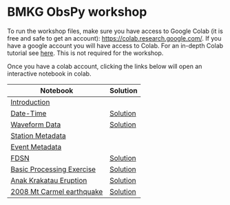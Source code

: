 # BMKG ObsPy workshop 

To run the workshop files, make sure you have access to Google Colab (it is free and safe to get an account): https://colab.research.google.com/. If you have a google account you will have access to Colab. For an in-depth Colab tutorial see [here](https://colab.research.google.com/github/probml/probml-notebooks/blob/main/notebooks/colab_intro.ipynb). This is not required for the workshop.

Once you have a colab account, clicking the links below will open an interactive notebook in colab. 


| Notebook | Solution |
|----------|----------|
|[Introduction](https://colab.research.google.com/github/yannikbehr/BMKG_OBSPY_WORKSHOP/blob/main/01_Introduction.ipynb)||
|[Date-Time](https://colab.research.google.com/github/yannikbehr/BMKG_OBSPY_WORKSHOP/blob/main/02_UTCDateTime.ipynb)|[Solution](https://colab.research.google.com/github/yannikbehr/BMKG_OBSPY_WORKSHOP/blob/main/02_UTCDateTime_solution.ipynb)|
|[Waveform Data](https://colab.research.google.com/github/yannikbehr/BMKG_OBSPY_WORKSHOP/blob/main/03_waveform_data.ipynb)|[Solution](https://colab.research.google.com/github/yannikbehr/BMKG_OBSPY_WORKSHOP/blob/main/03_waveform_data_solution.ipynb)|
|[Station Metadata](https://colab.research.google.com/github/yannikbehr/BMKG_OBSPY_WORKSHOP/blob/main/04_Station_metainformation.ipynb)||
|[Event Metadata](https://colab.research.google.com/github/yannikbehr/BMKG_OBSPY_WORKSHOP/blob/main/05_Event_metadata.ipynb)||
|[FDSN](https://colab.research.google.com/github/yannikbehr/BMKG_OBSPY_WORKSHOP/blob/main/06_FDSN.ipynb)|[Solution](https://colab.research.google.com/github/yannikbehr/BMKG_OBSPY_WORKSHOP/blob/main/06_FDSN_solution.ipynb)|
|[Basic Processing Exercise](https://colab.research.google.com/github/yannikbehr/BMKG_OBSPY_WORKSHOP/blob/main/07_Basic_Processing_Exercise.ipynb)|[Solution](https://colab.research.google.com/github/yannikbehr/BMKG_OBSPY_WORKSHOP/blob/main/07_Basic_Processing_Exercise.ipynb)|
|[Anak Krakatau Eruption](https://colab.research.google.com/github/yannikbehr/BMKG_OBSPY_WORKSHOP/blob/main/09_Anak_Krakatau_eruption.ipynb)|[Solution](https://colab.research.google.com/github/yannikbehr/BMKG_OBSPY_WORKSHOP/blob/main/09_Anak_Krakatau_eruption_solution.ipynb)|
|[2008 Mt Carmel earthquake](https://colab.research.google.com/github/yannikbehr/BMKG_OBSPY_WORKSHOP/blob/main/08_Exercise__2008_MtCarmel_Earthquake_and_Aftershock_Series.ipynb)|[Solution](https://colab.research.google.com/github/yannikbehr/BMKG_OBSPY_WORKSHOP/blob/main/08_Exercise__2008_MtCarmel_Earthquake_and_Aftershock_Series_solution.ipynb)|
